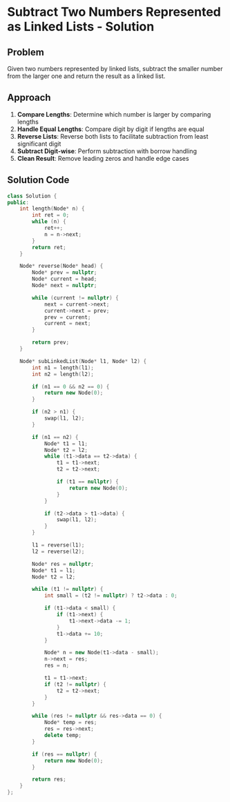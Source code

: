 # Subtract Two Numbers Represented as Linked Lists - Solution

## Problem
Given two numbers represented by linked lists, subtract the smaller number from the larger one and return the result as a linked list.

## Approach
1. **Compare Lengths**: Determine which number is larger by comparing lengths
2. **Handle Equal Lengths**: Compare digit by digit if lengths are equal
3. **Reverse Lists**: Reverse both lists to facilitate subtraction from least significant digit
4. **Subtract Digit-wise**: Perform subtraction with borrow handling
5. **Clean Result**: Remove leading zeros and handle edge cases

## Solution Code
```cpp
class Solution {
public:
    int length(Node* n) {
        int ret = 0;
        while (n) {
            ret++;
            n = n->next;
        }
        return ret;
    }

    Node* reverse(Node* head) {
        Node* prev = nullptr;
        Node* current = head;
        Node* next = nullptr;

        while (current != nullptr) {
            next = current->next;
            current->next = prev;
            prev = current;
            current = next;
        }

        return prev;
    }

    Node* subLinkedList(Node* l1, Node* l2) {
        int n1 = length(l1);
        int n2 = length(l2);

        if (n1 == 0 && n2 == 0) {
            return new Node(0);
        }

        if (n2 > n1) {
            swap(l1, l2);
        }

        if (n1 == n2) {
            Node* t1 = l1;
            Node* t2 = l2;
            while (t1->data == t2->data) {
                t1 = t1->next;
                t2 = t2->next;

                if (t1 == nullptr) {
                    return new Node(0);
                }
            }

            if (t2->data > t1->data) {
                swap(l1, l2);
            }
        }

        l1 = reverse(l1);
        l2 = reverse(l2);

        Node* res = nullptr;
        Node* t1 = l1;
        Node* t2 = l2;

        while (t1 != nullptr) {
            int small = (t2 != nullptr) ? t2->data : 0;

            if (t1->data < small) {
                if (t1->next) {
                    t1->next->data -= 1;
                }
                t1->data += 10;
            }

            Node* n = new Node(t1->data - small);
            n->next = res;
            res = n;

            t1 = t1->next;
            if (t2 != nullptr) {
                t2 = t2->next;
            }
        }

        while (res != nullptr && res->data == 0) {
            Node* temp = res;
            res = res->next;
            delete temp;
        }

        if (res == nullptr) {
            return new Node(0);
        }

        return res;
    }
};
